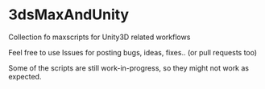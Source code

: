 # 3dsMaxAndUnity
Collection fo maxscripts for Unity3D related workflows

Feel free to use Issues for posting bugs, ideas, fixes.. (or pull requests too)

Some of the scripts are still work-in-progress, so they might not work as expected.
